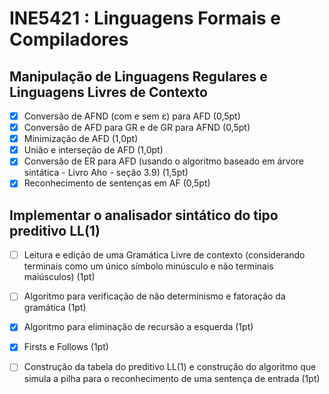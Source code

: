 
# INE5421 : Linguagens Formais e Compiladores

## Manipulação de Linguagens Regulares e Linguagens Livres de Contexto

 - [x]  Conversão de AFND (com e sem ε) para AFD (0,5pt)
 - [x]  Conversão de AFD para GR e de GR para AFND (0,5pt) 
 - [x]  Minimização de AFD (1,0pt) 
 - [x]  União e interseção de AFD (1,0pt)
 - [x]  Conversão de ER para AFD (usando o algoritmo baseado em árvore sintática - Livro Aho - seção 3.9) (1,5pt)
 - [x]  Reconhecimento de sentenças em AF (0,5pt)
 
 ## Implementar o analisador sintático do tipo preditivo LL(1)
 
 - [ ] Leitura e edição de uma Gramática Livre de contexto (considerando terminais como um único símbolo minúsculo e não terminais maiúsculos) (1pt) 
 - [ ] Algoritmo para verificação de não determinismo e fatoração da gramática (1pt) 
 - [x] Algoritmo para eliminação de recursão a esquerda (1pt)
 - [x] Firsts e Follows (1pt)
 - [ ] Construção da tabela do preditivo LL(1) e construção do algoritmo que simula a pilha para o reconhecimento de uma sentença de entrada (1pt)


